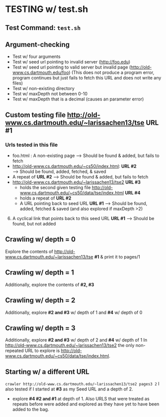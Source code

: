 # TESTING w/ test.sh

## Test Command: `test.sh`

## Argument-checking
* Test w/ four arguments
* Test w/ seed url pointing to invalid server (http://foo.edu)
* Test w/ seed url pointing to valid server but invalid page (http://old-www.cs.dartmouth.edu/foo)
    (This does not produce a program error, program continues but just fails to fetch 
    this URL and does not write any files) 
* Test w/ non-existing directory
* Test w/ maxDepth not between 0-10
* Test w/ maxDepth that is a decimal (causes an parameter error)

## Custom testing file http://old-www.cs.dartmouth.edu/~larissachen13/tse **URL #1** 
### Urls tested in this file 
  * foo.html : A non-existing page 
    --> Should be found & added, but fails to fetch
  * http://old-www.cs.dartmouth.edu/~cs50/index.html: **URL #2**  
    --> Should be found, added, fetched, & saved
  * A repeat of **URL #2**
    --> Should be found & added, but fails to fetch
  * http://old-www.cs.dartmouth.edu/~larissachen13/tse2 **URL #3** 
      * holds the second given testing file http://old-www.cs.dartmouth.edu/~cs50/data/tse/index.html **URL #4** 
      * holds a repeat of **URL #2** 
      * A URL pointing back to seed URL **URL #1** 
    --> Should be found, added, fetched & saved (and also explored if
        maxDepth >2)
  6. A cyclical link that points back to this seed URL **URL #1**
    --> Should be found, but not added
    
## Crawling w/ depth = 0
Explore the contents of http://old-www.cs.dartmouth.edu/~larissachen13/tse **#1** 
& print it to pages/1

## Crawling w/ depth = 1
Additionally, explore the contents of  **#2, #3** 

## Crawling w/ depth = 2
Additionally, explore **#2 and #3** w/ depth of 1 and **#4** w/ depth of 0 
 

## Crawling w/ depth = 3
Additionally, explore **#2 and #3** w/ depth of 2 and **#4** w/ depth of 1 
In http://old-www.cs.dartmouth.edu/~larissachen13/tse2 the only non-repeated
 URL to explore is http://old-www.cs.dartmouth.edu/~cs50/data/tse/index.html.

 ## Starting w/ a different URL
 `crawler http://old-www.cs.dartmouth.edu/~larissachen13/tse2 pages3 2`
 I also tested if I started at **#3** as my Seed URL and a depth of 2.
 * explore **#4 #2 and #1** at depth of 1.  Also
 URLS that were treated as repeats before were added and explored as they have
 yet to have been added to the bag.
 


